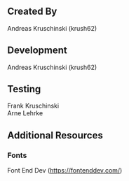 ## Created By
Andreas Kruschinski (krush62)

## Development
Andreas Kruschinski (krush62)

## Testing
Frank Kruschinski\
Arne Lehrke

## Additional Resources
### Fonts
Font End Dev (https://fontenddev.com/)
